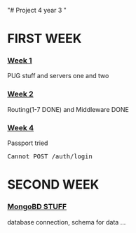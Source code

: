 "# Project 4 year 3 " 

# FIRST WEEK 


### [Week 1 ](https://github.com/muhro/projekti34.1/tree/master/firstWeek/week1) 
PUG stuff and servers one and two

### [Week 2](https://github.com/muhro/projekti34.1/tree/master/firstWeek/week2) 
Routing(1-7 DONE) and Middleware DONE

### [Week 4](https://github.com/muhro/projekti34.1/tree/master/firstWeek/week4) 
Passport tried 
	<pre>Cannot POST /auth/login</pre>
	
	
# SECOND WEEK 

### [MongoBD STUFF](https://github.com/muhro/projekti34.1/tree/master/secondWeek/week4) 
database connection, schema for data ...